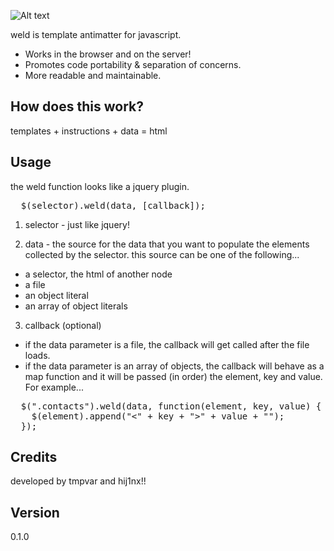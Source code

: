 

![Alt text](https://github.com/hij1nx/Weld/raw/master/demo/public/img/weld.png)

weld is template antimatter for javascript. 

- Works in the browser and on the server!
- Promotes code portability & separation of concerns.
- More readable and maintainable.

## How does this work?

templates + instructions + data = html

## Usage

the weld function looks like a jquery plugin.
<pre>
  $(selector).weld(data, [callback]);
</pre>

1) selector - just like jquery!

2) data - the source for the data that you want to populate the elements collected by the selector. this source can be one of the following...<br/>

- a selector, the html of another node<br/>
- a file<br/>
- an object literal<br/>
- an array of object literals<br/>

3) callback (optional) 

- if the data parameter is a file, the callback will get called after the file loads.
- if the data parameter is an array of objects, the callback will behave as a map function and it will be passed (in order) the element, key and value. For example...

<pre>
  $(".contacts").weld(data, function(element, key, value) {
    $(element).append("<" + key + ">" + value + "</" + key + ">");
  });  
</pre>

## Credits
developed by tmpvar and hij1nx!!

## Version
0.1.0
